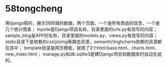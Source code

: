 # 58tongcheng
用django搭的，展示58同城的数据，两个页面，一个是所有商品的信息，一个是几个统计图表；
mysite是Django项目名称，目录里面的urls.py有改写的内容；
sample_blog是APP的名称，目录里面的models.py、views.py有改写的内容；
static目录下是依赖的css\js\img等静态资源，semantic\highcharts依赖的资源都在其中；
template目录是网页模板，就用了3个html:base.html、charts.html、new_index.html；
manage.py和db.sqlite3是建Django项目和数据库时自动生成的。
